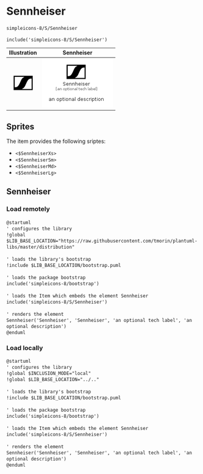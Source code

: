 # Sennheiser


```text
simpleicons-8/S/Sennheiser
```

```text
include('simpleicons-8/S/Sennheiser')
```



| Illustration | Sennheiser |
| :---: | :---: |
| ![illustration for Illustration](../../simpleicons-8/S/Sennheiser.png) | ![illustration for Sennheiser](../../simpleicons-8/S/Sennheiser.Local.png) |



## Sprites
The item provides the following sriptes:

- `<$SennheiserXs>`
- `<$SennheiserSm>`
- `<$SennheiserMd>`
- `<$SennheiserLg>`





## Sennheiser

### Load remotely
```plantuml
@startuml
' configures the library
!global $LIB_BASE_LOCATION="https://raw.githubusercontent.com/tmorin/plantuml-libs/master/distribution"

' loads the library's bootstrap
!include $LIB_BASE_LOCATION/bootstrap.puml

' loads the package bootstrap
include('simpleicons-8/bootstrap')

' loads the Item which embeds the element Sennheiser
include('simpleicons-8/S/Sennheiser')

' renders the element
Sennheiser('Sennheiser', 'Sennheiser', 'an optional tech label', 'an optional description')
@enduml
```

### Load locally
```plantuml
@startuml
' configures the library
!global $INCLUSION_MODE="local"
!global $LIB_BASE_LOCATION="../.."

' loads the library's bootstrap
!include $LIB_BASE_LOCATION/bootstrap.puml

' loads the package bootstrap
include('simpleicons-8/bootstrap')

' loads the Item which embeds the element Sennheiser
include('simpleicons-8/S/Sennheiser')

' renders the element
Sennheiser('Sennheiser', 'Sennheiser', 'an optional tech label', 'an optional description')
@enduml
```

